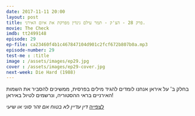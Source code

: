 ```yaml
---
date: 2017-11-11 20:00
layout: post
title: פרק 28 - הצ'ק - תמר עילם גינדין מפרקת את איום האירני.
movie: The Check
imdb: tt2499148
episode: 29
ep-file: ca23460f4b1c467847104d901c2fcf672b807b0a.mp3
episode-number: 29
test-me : :title
image : /assets/images/ep29.jpg
cover : /assets/images/ep29-cover.jpg
next-week: Die Hard (1988)
---
```


בחלק ב' על איראן אנחנו לומדים להגיד מילים בפרסית, ממשיכים להסביר את השמות האירניים בראי ההסטוריה, ונרשמים לטיול באיראן!

[לצפייה](https://youtu.be/RHl8f3ZzzKE)
*דין עדיין לא בטוח אם זהר סוני או שיעי*